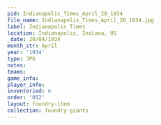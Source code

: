 ```yaml
---
pid: Indianapolis_Times_April_20_1934
file_name: Indianapolis_Times_April_20_1934.jpg
label: Indianapolis Times
location: Indianapolis, Indiana, US
_date: 20/04/1934
month_str: April
year: '1934'
type: JPG
notes: 
teams: 
game_info: 
player_info: 
inventoried: n
order: '012'
layout: foundry-item
collection: foundry-giants
---
```


